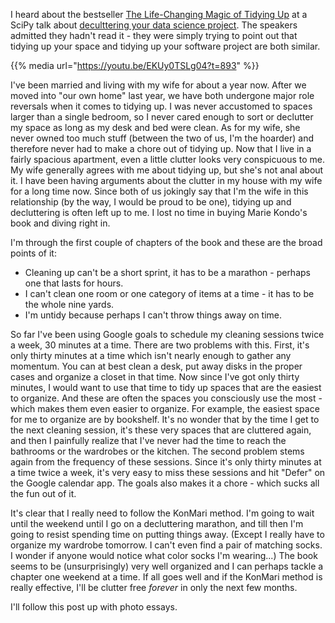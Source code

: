 I heard about the bestseller [The Life-Changing Magic of Tidying Up](https://www.amazon.com/Life-Changing-Magic-Tidying-Decluttering-Organizing/dp/1607747308) at a SciPy talk about [deculttering your data science project](https://www.youtube.com/watch?v=EKUy0TSLg04). The speakers admitted they hadn't read it - they were simply trying to point out that tidying up your space and tidying up your software project are both similar.

{{% media url="https://youtu.be/EKUy0TSLg04?t=893" %}}

<!-- TEASER_END -->

I've been married and living with my wife for about a year now. After we moved into "our own home" last year, we have both undergone major role reversals when it comes to tidying up. I was never accustomed to spaces larger than a single bedroom, so I never cared enough to sort or declutter my space as long as my desk and bed were clean. As for my wife, she never owned too much stuff (between the two of us, I'm the hoarder) and therefore never had to make a chore out of tidying up. Now that I live in a fairly spacious apartment, even a little clutter looks very conspicuous to me. My wife generally agrees with me about tidying up, but she's not anal about it. I have been having arguments about the clutter in my house with my wife for a long time now. Since both of us jokingly say that I'm the wife in this relationship (by the way, I would be proud to be one), tidying up and decluttering is often left up to me. I lost no time in buying Marie Kondo's book and diving right in.

I'm through the first couple of chapters of the book and these are the broad points of it:

- Cleaning up can't be a short sprint, it has to be a marathon - perhaps one that lasts for hours.
- I can't clean one room or one category of items at a time - it has to be the whole nine yards.
- I'm untidy because perhaps I can't throw things away on time.

So far I've been using Google goals to schedule my cleaning sessions twice a week, 30 minutes at a time. There are two problems with this. First, it's only thirty minutes at a time which isn't nearly enough to gather any momentum. You can at best clean a desk, put away disks in the proper cases and organize a closet in that time. Now since I've got only thirty minutes, I would want to use that time to tidy up spaces that are the easiest to organize. And these are often the spaces you consciously use the most - which makes them even easier to organize. For example, the easiest space for me to organize are by bookshelf. It's no wonder that by the time I get to the next cleaning session, it's these very spaces that are cluttered again, and then I painfully realize that I've never had the time to reach the bathrooms or the wardrobes or the kitchen. The second problem stems again from the frequency of these sessions. Since it's only thirty minutes at a time twice a week, it's very easy to miss these sessions and hit "Defer" on the Google calendar app. The goals also makes it a chore - which sucks all the fun out of it.

It's clear that I really need to follow the KonMari method. I'm going to wait until the weekend until I go on a decluttering marathon, and till then I'm going to resist spending time on putting things away. (Except I really have to organize my wardrobe tomorrow. I can't even find a pair of matching socks. I wonder if anyone would notice what color socks I'm wearing...) The book seems to be (unsurprisingly) very well organized and I can perhaps tackle a chapter one weekend at a time. If all goes well and if the KonMari method is really effective, I'll be clutter free _forever_ in only the next few months.

I'll follow this post up with photo essays.
